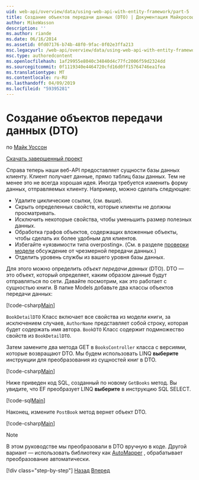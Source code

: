 ```yaml
---
uid: web-api/overview/data/using-web-api-with-entity-framework/part-5
title: Создание объектов передачи данных (DTO) | Документация Майкрософт
author: MikeWasson
description: ''
ms.author: riande
ms.date: 06/16/2014
ms.assetid: 0fd07176-b74b-48f0-9fac-0f02e3ffa213
msc.legacyurl: /web-api/overview/data/using-web-api-with-entity-framework/part-5
msc.type: authoredcontent
ms.openlocfilehash: 1af29955e8040c34840d4c77fc2006f59d2324dd
ms.sourcegitcommit: 0f1119340e4464720cfd16d0ff15764746ea1fea
ms.translationtype: MT
ms.contentlocale: ru-RU
ms.lasthandoff: 04/09/2019
ms.locfileid: "59395281"
---
```

# <a name="create-data-transfer-objects-dtos"></a>Создание объектов передачи данных (DTO)

по [Майк Уоссон](https://github.com/MikeWasson)

[Скачать завершенный проект](https://github.com/MikeWasson/BookService)

Справа теперь наши веб-API предоставляет сущности базы данных клиенту. Клиент получает данные, прямо таблиц базы данных. Тем не менее это не всегда хорошая идея. Иногда требуется изменить форму данных, отправляемых клиенту. Например, можно сделать следующее:

- Удалите циклические ссылки, (см. выше).
- Скрыть определенных свойств, которые клиенты не должны просматривать.
- Исключить некоторые свойства, чтобы уменьшить размер полезных данных.
- Обработка графов объектов, содержащих вложенные объекты, чтобы сделать их более удобным для клиентов.
- Избегайте «уязвимости типа overposting». (См. в разделе [проверки модели](../../formats-and-model-binding/model-validation-in-aspnet-web-api.md) обсуждение от чрезмерной передачи данных.)
- Отделить уровень службы из вашего уровня базы данных.

Для этого можно определить *объект передачи данных* (DTO). DTO — это объект, который определяет, каким образом данные будут отправляться по сети. Давайте посмотрим, как это работает с сущностью книги. В папке Models добавьте два классы объектов передачи данных:

[!code-csharp[Main](part-5/samples/sample1.cs)]

`BookDetailDTO` Класс включает все свойства из модели книги, за исключением случаев, `AuthorName` представляет собой строку, которая будет содержать имя автора. `BookDTO` Класс содержит подмножество свойств из `BookDetailDTO`.

Затем замените два метода GET в `BooksController` класса с версиями, которые возвращают DTO. Мы будем использовать LINQ **выберите** инструкции для преобразования из сущностей книг в DTO.

[!code-csharp[Main](part-5/samples/sample2.cs)]

Ниже приведен код SQL, созданный по новому `GetBooks` метод. Вы увидите, что EF преобразует LINQ **выберите** в инструкцию SQL SELECT.

[!code-sql[Main](part-5/samples/sample3.sql)]

Наконец, измените `PostBook` метод вернет объект DTO.

[!code-csharp[Main](part-5/samples/sample4.cs)]

> [!NOTE]
> В этом руководстве мы преобразовали в DTO вручную в коде. Другой вариант — использовать библиотеку как [AutoMapper](http://automapper.org/) , обрабатывает преобразование автоматически.
> 
> [!div class="step-by-step"]
> [Назад](part-4.md)
> [Вперед](part-6.md)
